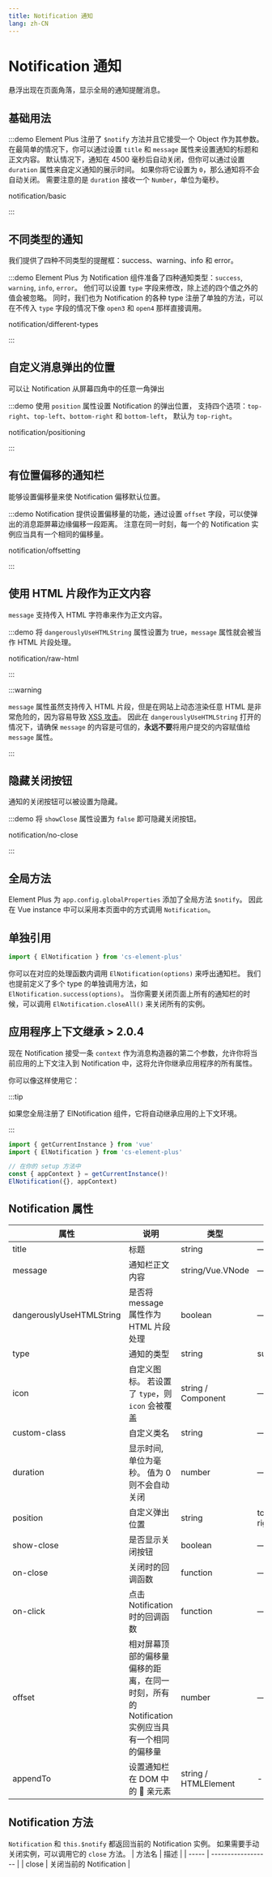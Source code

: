 ```yaml
---
title: Notification 通知
lang: zh-CN
---
```


# Notification 通知

悬浮出现在页面角落，显示全局的通知提醒消息。

## 基础用法

:::demo Element Plus 注册了 `$notify` 方法并且它接受一个 Object 作为其参数。 在最简单的情况下，你可以通过设置 `title` 和 `message` 属性来设置通知的标题和正文内容。 默认情况下，通知在 4500 毫秒后自动关闭，但你可以通过设置 `duration` 属性来自定义通知的展示时间。 如果你将它设置为 `0`，那么通知将不会自动关闭。 需要注意的是 `duration` 接收一个 `Number`，单位为毫秒。

notification/basic

:::

## 不同类型的通知

我们提供了四种不同类型的提醒框：success、warning、info 和 error。

:::demo Element Plus 为 Notification 组件准备了四种通知类型：`success`, `warning`, `info`, `error`。 他们可以设置 `type` 字段来修改，除上述的四个值之外的值会被忽略。 同时，我们也为 Notification 的各种 type 注册了单独的方法，可以在不传入 `type` 字段的情况下像 `open3` 和 `open4` 那样直接调用。

notification/different-types

:::

## 自定义消息弹出的位置

可以让 Notification 从屏幕四角中的任意一角弹出

:::demo 使用 `position` 属性设置 Notification 的弹出位置， 支持四个选项：`top-right`、`top-left`、`bottom-right` 和 `bottom-left`， 默认为 `top-right`。

notification/positioning

:::

## 有位置偏移的通知栏

能够设置偏移量来使 Notification 偏移默认位置。

:::demo Notification 提供设置偏移量的功能，通过设置 `offset` 字段，可以使弹出的消息距屏幕边缘偏移一段距离。 注意在同一时刻，每一个的 Notification 实例应当具有一个相同的偏移量。

notification/offsetting

:::

## 使用 HTML 片段作为正文内容

`message` 支持传入 HTML 字符串来作为正文内容。

:::demo 将 `dangerouslyUseHTMLString` 属性设置为 true，`message` 属性就会被当作 HTML 片段处理。

notification/raw-html

:::

:::warning

`message` 属性虽然支持传入 HTML 片段，但是在网站上动态渲染任意 HTML 是非常危险的，因为容易导致 [XSS 攻击](https://en.wikipedia.org/wiki/Cross-site_scripting)。 因此在 `dangerouslyUseHTMLString` 打开的情况下，请确保 `message` 的内容是可信的，**永远不要**将用户提交的内容赋值给 `message` 属性。

:::

## 隐藏关闭按钮

通知的关闭按钮可以被设置为隐藏。

:::demo 将 `showClose` 属性设置为 `false` 即可隐藏关闭按钮。

notification/no-close

:::

## 全局方法

Element Plus 为 `app.config.globalProperties` 添加了全局方法 `$notify`。 因此在 Vue instance 中可以采用本页面中的方式调用 `Notification`。

## 单独引用

```javascript
import { ElNotification } from 'cs-element-plus'
```

你可以在对应的处理函数内调用 `ElNotification(options)` 来呼出通知栏。 我们也提前定义了多个 type 的单独调用方法，如 `ElNotification.success(options)`。 当你需要关闭页面上所有的通知栏的时候，可以调用 `ElNotification.closeAll()` 来关闭所有的实例。

## 应用程序上下文继承 <el-tag>> 2.0.4</el-tag>

现在 Notification 接受一条 `context` 作为消息构造器的第二个参数，允许你将当前应用的上下文注入到 Notification 中，这将允许你继承应用程序的所有属性。

你可以像这样使用它：

:::tip

如果您全局注册了 ElNotification 组件，它将自动继承应用的上下文环境。

:::

```ts
import { getCurrentInstance } from 'vue'
import { ElNotification } from 'cs-element-plus'

// 在你的 setup 方法中
const { appContext } = getCurrentInstance()!
ElNotification({}, appContext)
```

## Notification 属性

| 属性                     | 说明                                                                                          | 类型                 | 可选值                                      | 默认值        |
| ------------------------ | --------------------------------------------------------------------------------------------- | -------------------- | ------------------------------------------- | ------------- |
| title                    | 标题                                                                                          | string               | —                                           | —             |
| message                  | 通知栏正文内容                                                                                | string/Vue.VNode     | —                                           | —             |
| dangerouslyUseHTMLString | 是否将 message 属性作为 HTML 片段处理                                                         | boolean              | —                                           | false         |
| type                     | 通知的类型                                                                                    | string               | success/warning/info/error                  | —             |
| icon                     | 自定义图标。 若设置了 `type`，则 `icon` 会被覆盖                                              | string / Component   | —                                           | —             |
| custom-class             | 自定义类名                                                                                    | string               | —                                           | —             |
| duration                 | 显示时间, 单位为毫秒。 值为 0 则不会自动关闭                                                  | number               | —                                           | 4500          |
| position                 | 自定义弹出位置                                                                                | string               | top-right/top-left/bottom-right/bottom-left | top-right     |
| show-close               | 是否显示关闭按钮                                                                              | boolean              | —                                           | true          |
| on-close                 | 关闭时的回调函数                                                                              | function             | —                                           | —             |
| on-click                 | 点击 Notification 时的回调函数                                                                | function             | —                                           | —             |
| offset                   | 相对屏幕顶部的偏移量 偏移的距离，在同一时刻，所有的 Notification 实例应当具有一个相同的偏移量 | number               | —                                           | 0             |
| appendTo                 | 设置通知栏在 DOM 中的  亲元素                                                                 | string / HTMLElement | -                                           | document.body |

## Notification 方法

`Notification` 和 `this.$notify` 都返回当前的 Notification 实例。 如果需要手动关闭实例，可以调用它的 `close` 方法。
| 方法名 | 描述 |
| ----- | ------------------ |
| close | 关闭当前的 Notification |
